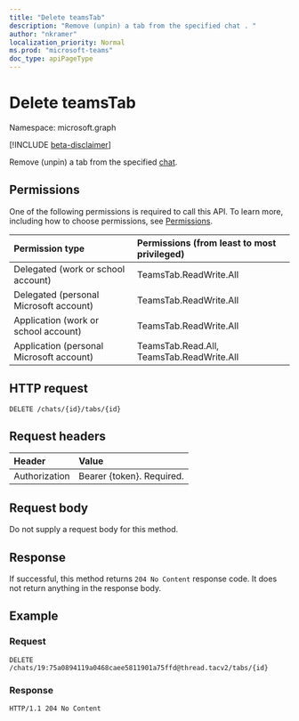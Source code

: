 ```yaml
---
title: "Delete teamsTab"
description: "Remove (unpin) a tab from the specified chat . "
author: "nkramer"
localization_priority: Normal
ms.prod: "microsoft-teams"
doc_type: apiPageType
---
```


# Delete teamsTab

Namespace: microsoft.graph

[!INCLUDE [beta-disclaimer](../../includes/beta-disclaimer.md)]

Remove (unpin) a tab from the specified [chat](../resources/chat.md). 

## Permissions
One of the following permissions is required to call this API. To learn more, including how to choose permissions, see [Permissions](/graph/permissions-reference).

|Permission type      | Permissions (from least to most privileged)| 
|:--------------------|:---------------------------------|
|Delegated (work or school account) |TeamsTab.ReadWrite.All  |
|Delegated (personal Microsoft account)  | TeamsTab.ReadWrite.All |
|Application (work or school account)| TeamsTab.ReadWrite.All  |
|Application (personal Microsoft account)| TeamsTab.Read.All, TeamsTab.ReadWrite.All|

## HTTP request
<!-- { "blockType": "ignored" } -->

```http
DELETE /chats/{id}/tabs/{id}
```

## Request headers
| Header       | Value |
|:---------------|:--------|
| Authorization  | Bearer {token}. Required.  |

## Request body
Do not supply a request body for this method.

## Response

If successful, this method returns `204 No Content` response code. It does not return anything in the response body.

## Example

### Request

<!-- {
  "blockType": "request",
  "name": "delete-tab in chat"
}-->

```http
DELETE /chats/19:75a0894119a0468caee5811901a75ffd@thread.tacv2/tabs/{id}
```

### Response
<!-- {
  "blockType": "response",
  "truncated": true,
  "@odata.type": "microsoft.graph.team"
} -->

```http
HTTP/1.1 204 No Content
```

<!-- uuid: 8fcb5dbc-d5aa-4681-8e31-b001d5168d79
2015-10-25 14:57:30 UTC -->
<!--
{
  "type": "#page.annotation",
  "description": "Delete tab from chat",
  "keywords": "",
  "section": "documentation",
  "tocPath": "",
  "suppressions": [
  ]
}
-->
